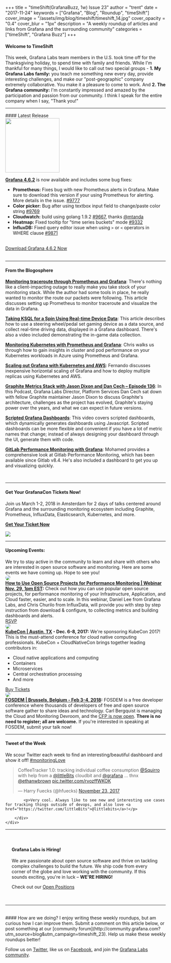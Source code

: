 +++
title = "timeShift(GrafanaBuzz, 1w) Issue 23"
author = "trent"
date = "2017-11-24"
keywords = ["Grafana", "Blog", "Roundup", "timeShift"]
cover_image = "/assets/img/blog/timeshift/timeshift_14.jpg"
cover_opacity = "0.4"
cover_blur = "1px"
description = "A weekly roundup of articles and links from Grafana and the surrounding community"
categories = ["timeShift", "Grafana Buzz"]
+++

#### Welcome to TimeShift
This week, Grafana Labs team members in the U.S. took time off for the Thanksgiving holiday, to spend time with family and friends. While I'm thankful for many things, I would like to call out two special groups - **1. My Grafana Labs family:** you teach me something new every day, provide interesting challenges, and make our "post-geographic" company extremely collaborative. You make it a pleasure to come to work. And **2. The Grafana community:** I'm constantly impressed and amazed by the participation and passion from our community. I think I speak for the entire company when I say, "Thank you!"

<hr />
#### Latest Release

<div class="row row--no-gutters blog-plugin-grid">
	<div class="col col--sm-3">
		<img src="/assets/img/blog/timeshift/grafana_release_icon.png" width="170" />
	</div>
	<div class="col col--sm-9">
		<p>
			<strong><a href="https://grafana.com/grafana/download/?utm_source=blog&utm_campaign=timeshift_23" target="_blank">Grafana 4.6.2</a></strong> is now available and includes some bug fixes:
		</p>
		<ul>
			<li><strong>Prometheus:</strong> Fixes bug with new Prometheus alerts in Grafana. Make sure to download this version if your using Prometheus for alerting. More details in the issue. <a href="https://github.com/grafana/grafana/issues/9777" target="_blank">#9777</a></li>
			<li><strong>Color picker:</strong> Bug after using textbox input field to change/paste color string <a href="https://github.com/grafana/grafana/issues/9769" target="_blank">#9769</a></li>
			<li><strong>Cloudwatch:</strong> build using golang 1.9.2 <a href="https://github.com/grafana/grafana/issues/9667" target="_blank">#9667</a>, thanks <a href="http://github.com/mtanda" target="_blank">@mtanda</a></li>
			<li><strong>Heatmap:</strong> Fixed tooltip for "time series buckets" mode <a href="https://github.com/grafana/grafana/issues/9332" target="_blank">#9332</a></li>
			<li><strong>InfluxDB:</strong> Fixed query editor issue when using <code>&gt;</code> or <code>&lt;</code> operators in WHERE clause <a href="https://github.com/grafana/grafana/issues/9871" target="_blank">#9871</a></li>
		</ul>
		<br />
		<a href="https://grafana.com/grafana/download/?utm_source=blog&utm_campaign=timeshift_23" target="_blank" class="btn btn--primary">Download Grafana 4.6.2 Now</a>
	</div>
</div>


<br />
<hr />


#### From the Blogosphere
[**Monitoring traceroute through Prometheus and Grafana**](https://m-button.blogspot.fr/2017/11/monitoring-traceroute-through.html): There's nothing like a client-impacting outage to really make you take stock of your monitoring stack. While the author had some tools in place, he really wanted to monitor the route our packets were following. This article discusses setting up Prometheus to monitor traceroute and visualize the data in Grafana.

[**Taking KSQL for a Spin Using Real-time Device Data**](https://www.confluent.io/blog/taking-ksql-spin-using-real-time-device-data/): This article describes how to use a steering wheel/pedal set gaming device as a data source, and collect real-time driving data, displayed in a Grafana dashboard. There's also a video included demonstrating the in-game data collection.

[**Monitoring Kubernetes with Prometheus and Grafana**](http://blog.sluijsveld.com/23/11/2017/PrometheusMonitoring/): Chris walks us through how to gain insights in cluster and pod performance on your Kubernetes workloads in Azure using Prometheus and Grafana.

[**Scaling out Grafana with Kubernetes and AWS**](https://medium.com/@fcgravalos/scaling-out-grafana-with-kubernetes-and-aws-62745257df10): Fernando discusses inexpensive horizontal scaling of Grafana and how to deploy multiple replicas using Kubernetes and AWS.

[**Graphite Metrics Stack with Jason Dixon and Dan Cech – Episode 136**](https://www.podcastinit.com/graphite-metrics-with-jason-dixon-and-dan-cech-episode-136/): In this Podcast, Grafana Labs Director, Platform Services Dan Cech sat down with fellow Graphite maintainer Jason Dixon to discuss Graphite's architecture, challenges as the project has evolved, Graphite's staying power over the years, and what we can expect in future versions.

[**Scripted Grafana Dashboards**](https://www.youtube.com/watch?v=ztRP1CJjcWs): This video covers scripted dashboards, which dynamically generates dashboards using Javascript. Scripted dashboards can be more flexible and convenient if you have a lot of metric names that change; instead of always designing your dashboard through the UI, generate them with code.

[**GitLab Performance Monitoring with Grafana**](https://hackernoon.com/gitlab-performance-monitoring-with-grafana-a2394848d071): Mohamed provides a comprehensive look at Gitlab Performance Monitoring, which has been available since Gitlab v8.4. He's also included a dashboard to get you up and visualizing quickly.

<br />
<hr />

<div class="row row--md-gutters blog-plugin-grid">
	<div class="col col--sm-9 blog-plugin-grid__item">
		<h4>Get Your GrafanaCon Tickets Now!</h4>
		<p>
			Join us March 1-2, 2018 in Amsterdam for 2 days of talks centered around Grafana and the surrounding monitoring ecosystem including Graphite, Prometheus, InfluxData, Elasticsearch, Kubernetes, and more.
		</p>
		<p>
			<a class="btn btn--grafanacon" href="https://ti.to/grafanacon/grafanacon-eu/with/mzbin4ciuxq" target="_blank"><strong>Get Your Ticket Now</strong></a>
		</p>
	</div>
	<div class="col col--sm-3 blog-plugin-grid__item">
		<img style="border-radius: 0;" src="/assets/img/blog/timeshift/grafanacon_eu_announcement.png" />
	</div>
</div>

<hr />

<h4>Upcoming Events:</h4>
We try to stay active in the community to learn and share with others who are interested in open source software and monitoring. Here are some events we have coming up. Hope to see you!

<div class="blog-plugin">
	<div class="row row--md-gutters blog-plugin-grid">
		<div class="col col--md-3">
			<img style="border-radius: 50%;" class="large" src="/assets/img/blog/timeshift/webinar.png" />
		</div>
		<div class="col col--md-8 col--sm-offset-1">
			<strong><a href="https://register.gotowebinar.com/register/7591609206882592514?source=grafana" target="_blank">How to Use Open Source Projects for Performance Monitoring | Webinar<br />Nov. 29, 1pm EST</a>:</strong> Check out how you can use popular open source projects, for performance monitoring of your Infrastructure, Application, and Cloud faster, easier, and to scale. In this webinar, Daniel Lee from Grafana Labs, and Chris Churilo from InfluxData, will provide you with step by step instruction from download &amp; configure, to collecting  metrics and building dashboards and alerts.
			<br />
			<a href="https://register.gotowebinar.com/register/7591609206882592514?source=grafana" target="_blank" class="btn btn--outline">RSVP</a>
		</div>
	</div>
	<div class="row row--md-gutters blog-plugin-grid">
		<div class="col col--md-3">
			<img style="border-radius: 50%;" class="large" src="/assets/img/blog/kubecon.png" />
		</div>
		<div class="col col--md-8 col--sm-offset-1">
			<strong><a href="https://www.linuxfoundation.org/kubecon-cloudnativecon-north-america-l-1/" target="_blank">KubeCon | Austin, TX</a> - Dec. 6-8, 2017:</strong> We're sponsoring KubeCon 2017! This is the must-attend conference for cloud native computing professionals. KubeCon + CloudNativeCon brings together leading contributors in:
			<ul>
				<li>Cloud native applications and computing</li>
				<li>Containers</li>
				<li>Microservices</li>
				<li>Central orchestration processing</li>
				<li>And more</li>
			</ul>
			<a href="https://www.linuxfoundation.org/kubecon-cloudnativecon-north-america-l-1/" target="_blank" class="btn btn--outline">Buy Tickets</a>
		</div>
	</div>
	<div class="row row--md-gutters blog-plugin-grid">
		<div class="col col--md-3">
			<img style="border-radius: 50%;" class="large" src="/assets/img/blog/fosdem_18.png" />
		</div>
		<div class="col col--md-8 col--sm-offset-1">
			<strong><a href="https://fosdem.org/2018/schedule/track/monitoring_and_cloud/" target="_blank">FOSDEM | Brussels, Belgium - Feb 3-4, 2018</a>:</strong> FOSDEM is a free developer conference where thousands of developers of free and open source software gather to share ideas and technology. Carl Bergquist is managing the Cloud and Monitoring Devroom, and the <a href="https://docs.google.com/document/d/1X2ntRpmY58r4iwAxfjk0yhxfVYcK9Xu56qhwR4uD6Og" target="_blank">CFP is now open</a>. <strong>There is no need to register; all are welcome.</strong> If you're interested in speaking at FOSDEM, submit your talk now!
		</div>
	</div>
</div>
<hr />


<div>
	<div class="row row--md-gutters">
		<div class="col col--sm-12">
			<h4>Tweet of the Week</h4>
			We scour Twitter each week to find an interesting/beautiful dashboard and show it off! <a href="https://twitter.com/hashtag/monitoringlove?src=hash" target="_blank">#monitoringLove</a>
			<blockquote class="twitter-tweet" data-lang="en"><p lang="en" dir="ltr">CoffeeTracker 1.0: tracking individual coffee consumption <a href="https://twitter.com/Squirro?ref_src=twsrc%5Etfw">@Squirro</a> with help from a <a href="https://twitter.com/littleBits?ref_src=twsrc%5Etfw">@littleBits</a> cloudbit and <a href="https://twitter.com/grafana?ref_src=twsrc%5Etfw">@grafana</a> ... thnx <a href="https://twitter.com/ethanwbrown?ref_src=twsrc%5Etfw">@ethanwbrown</a> <a href="https://t.co/rvozffWKOK">pic.twitter.com/rvozffWKOK</a></p>&mdash; Harry Fuecks (@hfuecks) <a href="https://twitter.com/hfuecks/status/933744963866759169?ref_src=twsrc%5Etfw">November 23, 2017</a></blockquote>
			<script async src="https://platform.twitter.com/widgets.js" charset="utf-8"></script>

			<p>Very cool. Always like to see new and interesting use cases for tracking things outside of devops, and also love <a href="https://twitter.com/littleBits">@littlebits</a>!</p>

		</div>
	</div>
</div>

<hr />

<div style=" padding: 20px; background: url(/assets/img/blog/timeshift/polygon_texture_black.jpg); background-size: cover; border-radius: 4px;">
	<h4>Grafana Labs is Hiring!</h4>
	<p>We are passionate about open source software and thrive on tackling complex challenges to build the future. We ship code from every corner of the globe and love working with the community. If this sounds exciting, you're in luck – <strong>WE'RE HIRING!</strong></p>
	<p>Check out our <a class="btn btn-outline" href="https://grafana.com/about/hiring?utm_source=blog&utm_campaign=timeshift_23" target="_blank">Open Positions</a></p>
</div>


<hr />
<br />
#### How are we doing?
I enjoy writing these weekly roundups, but am curious how I can improve them. Submit a comment on this article below, or post something at our [community forum](http://community.grafana.com?utm_source=blog&utm_campaign=timeshift_23). Help us make these weekly roundups better!

Follow us on [Twitter](http://twitter.com/grafana), like us on [Facebook](http://facebook.com/grafana), and join the [Grafana Labs community](http://grafana.com/signup?utm_source=blog&utm_campaign=timeshift_23).



